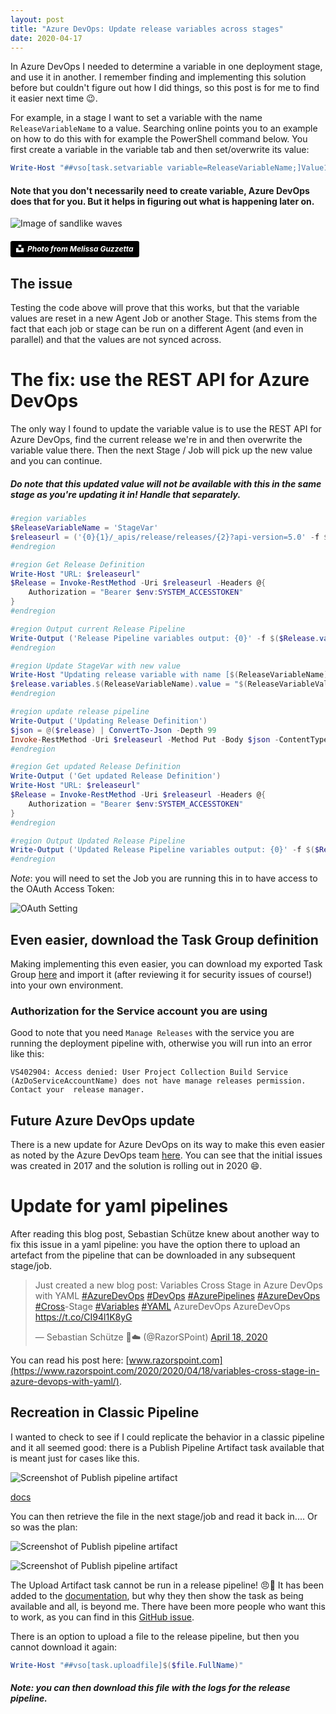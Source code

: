 ```yaml
---
layout: post
title: "Azure DevOps: Update release variables across stages"
date: 2020-04-17
---
```


In Azure DevOps I needed to determine a variable in one deployment stage, and use it in another. I remember finding and implementing this solution before but couldn't figure out how I did things, so this post is for me to find it easier next time 😉.

For example, in a stage I want to set a variable with the name `ReleaseVariableName` to a value. Searching online points you to an example on how to do this with for example the PowerShell command below. You first create a variable in the variable tab and then set/overwrite its value:
```powershell
Write-Host "##vso[task.setvariable variable=ReleaseVariableName;]Value1.0"
```
#### Note that you don't necessarily need to create variable, Azure DevOps does that for you. But it helps in figuring out what is happening later on.

![Image of sandlike waves](/images/2020/20200417/melissa-guzzetta-IYh4J2zp4sk-unsplash.jpg)
##### <a style="background-color:black;color:white;text-decoration:none;padding:4px 6px;font-family:-apple-system, BlinkMacSystemFont, &quot;San Francisco&quot;, &quot;Helvetica Neue&quot;, Helvetica, Ubuntu, Roboto, Noto, &quot;Segoe UI&quot;, Arial, sans-serif;font-size:12px;font-weight:bold;line-height:1.2;display:inline-block;border-radius:3px" href="https://unsplash.com/@mguzz?utm_medium=referral&amp;utm_campaign=photographer-credit&amp;utm_content=creditBadge" target="_blank" rel="noopener noreferrer" title="Photo from Melissa Guzzetta"><span style="display:inline-block;padding:2px 3px"><svg xmlns="http://www.w3.org/2000/svg" style="height:12px;width:auto;position:relative;vertical-align:middle;top:-2px;fill:white" viewBox="0 0 32 32"><title>unsplash-logo</title><path d="M10 9V0h12v9H10zm12 5h10v18H0V14h10v9h12v-9z"></path></svg></span><span style="display:inline-block;padding:2px 3px">Photo from Melissa Guzzetta</span></a>

## The issue
Testing the code above will prove that this works, but that the variable values are reset in a new Agent Job or another Stage. This stems from the fact that each job or stage can be run on a different Agent (and even in parallel) and that the values are not synced across.

# The fix: use the REST API for Azure DevOps
The only way I found to update the variable value is to use the REST API for Azure DevOps, find the current release we're in and then overwrite the variable value there. Then the next Stage / Job will pick up the new value and you can continue.

##### Do note that this updated value will not be available with this in the *same stage* as you're updating it in! Handle that separately.

```powershell
#region variables
$ReleaseVariableName = 'StageVar'
$releaseurl = ('{0}{1}/_apis/release/releases/{2}?api-version=5.0' -f $($env:SYSTEM_TEAMFOUNDATIONSERVERURI), $($env:SYSTEM_TEAMPROJECTID), $($env:RELEASE_RELEASEID)  )
#endregion

#region Get Release Definition
Write-Host "URL: $releaseurl"
$Release = Invoke-RestMethod -Uri $releaseurl -Headers @{
    Authorization = "Bearer $env:SYSTEM_ACCESSTOKEN"
}
#endregion

#region Output current Release Pipeline
Write-Output ('Release Pipeline variables output: {0}' -f $($Release.variables | ConvertTo-Json -Depth 10))
#endregion

#region Update StageVar with new value
Write-Host "Updating release variable with name [$(ReleaseVariableName)] with new value [$(ReleaseVariableValue)]"
$release.variables.$(ReleaseVariableName).value = "$(ReleaseVariableValue)"
#endregion

#region update release pipeline
Write-Output ('Updating Release Definition')
$json = @($release) | ConvertTo-Json -Depth 99
Invoke-RestMethod -Uri $releaseurl -Method Put -Body $json -ContentType "application/json" -Headers @{Authorization = "Bearer $env:SYSTEM_ACCESSTOKEN" }
#endregion

#region Get updated Release Definition
Write-Output ('Get updated Release Definition')
Write-Host "URL: $releaseurl"
$Release = Invoke-RestMethod -Uri $releaseurl -Headers @{
    Authorization = "Bearer $env:SYSTEM_ACCESSTOKEN"
}
#endregion

#region Output Updated Release Pipeline
Write-Output ('Updated Release Pipeline variables output: {0}' -f $($Release.variables | ConvertTo-Json -Depth 10))
#endregion
```

*Note*: you will need to set the Job you are running this in to have access to the OAuth Access Token:

![OAuth Setting](/images/2020/20200417/20200417_01_OAuthToken.png)

## Even easier, download the Task Group definition
Making implementing this even easier, you can download my exported Task Group [here](/images/2020/20200417/rajbos%20-%20Update%20Release%20Variable%20value%20across%20stages.json) and import it (after reviewing it for security issues of course!) into your own environment.

### Authorization for the Service account you are using
Good to note that you need `Manage Releases` with the service you are running the deployment pipeline with, otherwise you will run into an error like this:
```
VS402904: Access denied: User Project Collection Build Service (AzDoServiceAccountName) does not have manage releases permission. Contact your  release manager.
```

## Future Azure DevOps update
There is a new update for Azure DevOps on its way to make this even easier as noted by the Azure DevOps team [here](https://github.com/microsoft/azure-pipelines-tasks/issues/4743#issuecomment-614721900). You can see that the initial issues was created in 2017 and the solution is rolling out in 2020 😄.

# Update for yaml pipelines
After reading this blog post, Sebastian Schütze knew about another way to fix this issue in a yaml pipeline: you have the option there to upload an artefact from the pipeline that can be downloaded in any subsequent stage/job.

<blockquote class="twitter-tweet"><p lang="en" dir="ltr">Just created a new blog post: Variables Cross Stage in Azure DevOps with YAML <a href="https://twitter.com/hashtag/AzureDevOps?src=hash&amp;ref_src=twsrc%5Etfw">#AzureDevOps</a> <a href="https://twitter.com/hashtag/DevOps?src=hash&amp;ref_src=twsrc%5Etfw">#DevOps</a> <a href="https://twitter.com/hashtag/AzurePipelines?src=hash&amp;ref_src=twsrc%5Etfw">#AzurePipelines</a> <a href="https://twitter.com/hashtag/AzureDevOps?src=hash&amp;ref_src=twsrc%5Etfw">#AzureDevOps</a> <a href="https://twitter.com/hashtag/Cross?src=hash&amp;ref_src=twsrc%5Etfw">#Cross</a>-Stage <a href="https://twitter.com/hashtag/Variables?src=hash&amp;ref_src=twsrc%5Etfw">#Variables</a> <a href="https://twitter.com/hashtag/YAML?src=hash&amp;ref_src=twsrc%5Etfw">#YAML</a> AzureDevOps AzureDevOps <a href="https://t.co/CI94l1K8yG">https://t.co/CI94l1K8yG</a></p>&mdash; Sebastian Schütze 🚀☁️ (@RazorSPoint) <a href="https://twitter.com/RazorSPoint/status/1251537984366743553?ref_src=twsrc%5Etfw">April 18, 2020</a></blockquote> <script async src="https://platform.twitter.com/widgets.js" charset="utf-8"></script>

You can read his post here: [www.razorspoint.com](https://www.razorspoint.com/2020/2020/04/18/variables-cross-stage-in-azure-devops-with-yaml/).

## Recreation in Classic Pipeline
I wanted to check to see if I could replicate the behavior in a classic pipeline and it all seemed good: there is a Publish Pipeline Artifact task available that is meant just for cases like this.

![Screenshot of Publish pipeline artifact](/images/2020/20200417/20200417_02_PublishPipelineArtefact.png)

[docs](https://docs.microsoft.com/en-us/azure/devops/pipelines/tasks/utility/publish-pipeline-artifact?view=azure-devops&viewFallbackFrom=vsts)

You can then retrieve the file in the next stage/job and read it back in.... Or so was the plan:

![Screenshot of Publish pipeline artifact](/images/2020/20200417/20200417_03_ReadPublishedPipelineArtefact.png)


![Screenshot of Publish pipeline artifact](/images/2020/20200417/20200417_04_ErrorReadingPublishedPipelineArtefact.png)

The Upload Artifact task cannot be run in a release pipeline! 😠💩
It has been added to the [documentation](https://docs.microsoft.com/en-us/azure/devops/pipelines/tasks/utility/publish-pipeline-artifact?view=azure-devops&viewFallbackFrom=vsts), but why they then show the task as being available and all, is beyond me. There have been more people who want this to work, as you can find in this [GitHub issue](https://github.com/Microsoft/azure-pipelines-tasks/issues/8812).

There is an option to upload a file to the release pipeline, but then you cannot download it again:
```powershell
Write-Host "##vso[task.uploadfile]$($file.FullName)"
```
##### Note: you can then download this file with the logs for the release pipeline.
